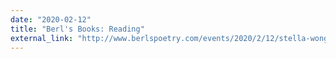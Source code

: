 ```yaml
---
date: "2020-02-12"
title: "Berl's Books: Reading"
external_link: "http://www.berlspoetry.com/events/2020/2/12/stella-wong-kay-ulanday-barrett-amp-devon-figueroa"
---
```

